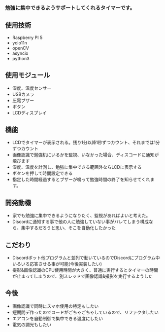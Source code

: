 ### 勉強に集中できるようサポートしてくれるタイマーです。
## 使用技術
- Raspberry PI 5
- yolo11n
- openCV
- asyncio
- python3
## 使用モジュール
- 湿度、温度センサー
- USBカメラ
- 圧電ブザー
- ボタン
- LCDディスプレイ
## 機能
- LCDでタイマーが表示される。残り1分以降1秒ずつカウント、それまでは1分ずつカウント
- 画像認識で勉強机にいるかを監視、いなかった場合、ディスコードに通知が飛びます
- 湿度、温度を計測し、勉強に集中できる範囲外ならLCDに表示する
- ボタンを押して時間設定できる
- 指定した時間経過するとブザーが鳴って勉強時間の終了を知らせてくれます。
## 開発動機
- 家でも勉強に集中できるようになりたく、監視があればよいと考えた。
- Discordに通知する事で他の人に勉強していない事がバレてしまう構成なら、集中するだろうと思い、そこを自動化したかった
## こだわり
- Discordボット他プログラムと並列で動いているのでDiscordにプログラム中いろいろ応答させる事が可能(今後実装したい)
- 撮影&画像認識のCPU使用時間が大きく、普通に実行するとタイマーの時間が止まってしまうので、別スレッドで画像認識&撮影を実行するようした
## 今後
- 画像認識で同時にスマホ使用の特定もしたい
- 短期間デ作ったのでコードがごちゃごちゃしているので、リファクタしたい
- エアコンを自動制御で集中できる温度にしたい
- 電気の調光もしたい
